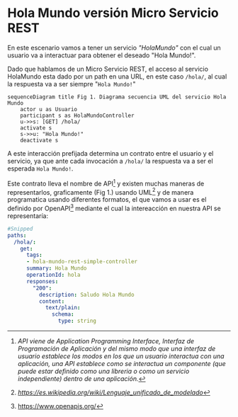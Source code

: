 # Hola Mundo versión Micro Servicio REST


En este escenario vamos a tener un servicio _"HolaMundo"_ con el cual un usuario va a interactuar para obtener el deseado "Hola Mundo!".


Dado que hablamos de un Micro Servicio REST, el acceso al servicio HolaMundo esta dado por un path en una URL, en este caso `/hola/`,
al cual la respuesta va a ser siempre "`Hola Mundo!`"


```mermaid
sequenceDiagram title Fig 1. Diagrama secuencia UML del servicio Hola Mundo
    actor u as Usuario
    participant s as HolaMundoController
    u->>s: [GET] /hola/
    activate s
    s->>u: "Hola Mundo!"
    deactivate s
```

A este interacción prefijada determina un contrato entre el usuario y el servicio, ya que ante cada invocación a `/hola/` la respuesta va a ser el esperada `Hola Mundo!`.

Este contrato lleva el nombre de API[^api_note] y existen muchas maneras de representarlos, graficamente (Fig 1.) usando UML[^UMLwiki] y de manera programatica usando diferentes formatos, el que vamos a usar es el definido por OpenAPI[^openapi] mediante el cual la intereacción en nuestra API se representaría:  


[^UMLwiki]: _https://es.wikipedia.org/wiki/Lenguaje_unificado_de_modelado_

[^api_note]: _API viene de Application Programming Interface, Interfaz de Programación de Aplicación y del mismo modo que una interfaz de usuario establece los modos en los que un usuario interactua con una aplicación, una API establece como se interactua un componente (que puede estar definido como una libreria o como un servicio independiente) dentro de una aplicación._
[^openapi]: https://www.openapis.org/

```yaml
#Snipped
paths:
  /hola/:
    get:
      tags:
      - hola-mundo-rest-simple-controller
      summary: Hola Mundo
      operationId: hola
      responses:
        "200":
          description: Saludo Hola Mundo
          content:
            text/plain:
              schema:
                type: string
```
